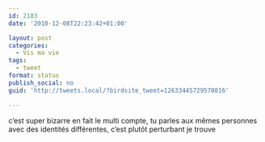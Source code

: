 ```yaml
---
id: 2183
date: '2010-12-08T22:23:42+01:00'

layout: post
categories:
  - Vis ma vie
tags:
  - tweet
format: status
publish_social: no
guid: 'http://tweets.local/?birdsite_tweet=12633445729570816'

---
```


c’est super bizarre en fait le multi compte, tu parles aux mêmes personnes avec des identités différentes, c’est plutôt perturbant je trouve